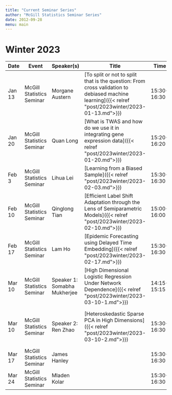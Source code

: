 ```yaml
---
title: "Current Seminar Series"
author: "McGill Statistics Seminar Series"
date: 2012-09-28
menu: main
---
```


# Winter 2023
| Date   | Event                     | Speaker(s)         | Title                                                                                                                                              | Time        | Location                                       |
|--------|---------------------------|--------------------|----------------------------------------------------------------------------------------------------------------------------------------------------|-------------|------------------------------------------------|
| Jan 13 | McGill Statistics Seminar  |  Morgane Austern | [To split or not to split that is the question: From cross validation to debiased machine learning]({{< relref "post/2023winter/2023-01-13.md">}}) | 15:30-16:30  | [Zoom Link](https://mcgill.zoom.us/j/83436686293?pwd=b0RmWmlXRXE3OWR6NlNIcWF5d0dJQT09) |
| Jan 20 | McGill Statistics Seminar  |  Quan Long  |  [What is TWAS and how do we use it in integrating gene expression data]({{< relref "post/2023winter/2023-01-20.md">}})   | 15:20-16:20  | [Zoom Link](https://mcgill.zoom.us/j/83436686293?pwd=b0RmWmlXRXE3OWR6NlNIcWF5d0dJQT09) |
| Feb 3 | McGill Statistics Seminar  |  Lihua Lei |   [Learning from a Biased Sample]({{< relref "post/2023winter/2023-02-03.md">}})  | 15:30-16:30  | [Zoom Link](https://mcgill.zoom.us/j/83436686293?pwd=b0RmWmlXRXE3OWR6NlNIcWF5d0dJQT09) |
| Feb 10 | McGill Statistics Seminar  |  Qinglong Tian |  [Efficient Label Shift Adaptation through the Lens of Semiparametric Models]({{< relref "post/2023winter/2023-02-10.md">}})  | 15:00-16:00  | In person: Burnside 1205 / [Zoom Link](https://mcgill.zoom.us/j/83436686293?pwd=b0RmWmlXRXE3OWR6NlNIcWF5d0dJQT09) |
| Feb 17 | McGill Statistics Seminar  |  Lam Ho | [Epidemic Forecasting using Delayed Time Embedding]({{< relref "post/2023winter/2023-02-17.md">}})  | 15:30-16:30  | [Zoom Link](https://mcgill.zoom.us/j/83436686293?pwd=b0RmWmlXRXE3OWR6NlNIcWF5d0dJQT09) |
| Mar 10 | McGill Statistics Seminar  |  Speaker 1: Somabha Mukherjee |  [High Dimensional Logistic Regression Under Network Dependence]({{< relref "post/2023winter/2023-03-10-1.md">}})  | 14:15-15:15  | In person: Burnside 1104 / [Zoom Link](https://mcgill.zoom.us/j/83436686293?pwd=b0RmWmlXRXE3OWR6NlNIcWF5d0dJQT09) |
| Mar 10 | McGill Statistics Seminar  |  Speaker 2: Ren Zhao |  [Heteroskedastic Sparse PCA in High Dimensions]({{< relref "post/2023winter/2023-03-10-2.md">}})  | 15:30-16:30  | In person: Burnside 1104 / [Zoom Link](https://mcgill.zoom.us/j/83436686293?pwd=b0RmWmlXRXE3OWR6NlNIcWF5d0dJQT09) |
| Mar 17 | McGill Statistics Seminar  |  James Hanley |    | 15:30-16:30  | [Zoom Link](https://mcgill.zoom.us/j/83436686293?pwd=b0RmWmlXRXE3OWR6NlNIcWF5d0dJQT09) |
| Mar 24 | McGill Statistics Seminar  |  Mladen Kolar |     | 15:30-16:30  | [Zoom Link](https://mcgill.zoom.us/j/83436686293?pwd=b0RmWmlXRXE3OWR6NlNIcWF5d0dJQT09) |
 



